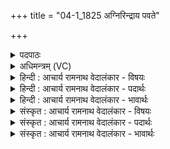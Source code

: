 +++
title = "04-1_1825 अग्निरिन्द्राय पवते"

+++
<details><summary>पदपाठः</summary>

अ꣣ग्निः꣢। इ꣡न्द्रा꣢꣯य। प꣣वते। दिवि꣢। शु꣣क्रः꣢। वि। रा꣣जति। म꣡हि꣢꣯षी। इ꣣व। वि꣢। जा꣣यते। १८२५।
</details>

<details><summary>अधिमन्त्रम् (VC)</summary>

- अग्निः
- अग्निः प्रजापतिः
- गायत्री
- षड्जः
</details>

<details><summary>हिन्दी : आचार्य रामनाथ वेदालंकार - विषयः</summary>

परमेश्वर का महत्त्व वर्णित करते हैं।
</details>

<details><summary>हिन्दी : आचार्य रामनाथ वेदालंकार - पदार्थः</summary>

पदार्थान्वयभाषाः -  (अग्निः) संसार का नायक सर्वान्तर्यामी परमेश्वर (इन्द्राय) जीवात्मा के लिए अर्थात् जीव का हित करने के लिए (पवते) उसे प्राप्त होता है। (शुक्रः) पवित्र और तेजस्वी वह (दिवि) चमकीले द्युलोक में, सूर्य, तारामण्डल आदि में (वि राजति) विशेषरूप से चमक रहा है। वह (महिषी इव) पूज्या माता के समान (वि जायते) प्रसिद्ध होता है ॥१॥ यहाँ उपमालङ्कार है ॥१॥
</details>

<details><summary>हिन्दी : आचार्य रामनाथ वेदालंकार - भावार्थः</summary>

भावार्थभाषाः -  परमेश्वर हमारा पिता और माता भी है। पिता होता हुआ वह मनुष्य-शरीर की और ब्रह्माण्ड की व्यवस्था करता है,माता के रूप में वह सबका लालन-पालन करता है ॥१॥
</details>

<details><summary>संस्कृत : आचार्य रामनाथ वेदालंकार - विषयः</summary>

तत्र परमेश्वरस्य महत्त्वं वर्ण्यते।
</details>

<details><summary>संस्कृत : आचार्य रामनाथ वेदालंकार - पदार्थः</summary>

पदार्थान्वयभाषाः -  (अग्निः) जगन्नायकः सर्वान्तर्यामी परमेश्वरः (इन्द्राय) जीवात्मने, जीवात्मनो हितं कर्तुमित्यर्थः (पवते) तं प्राप्नोति। (शुक्रः) पवित्रः तेजस्वी असौ (दिवि) द्योतमाने द्युलोके सूर्यतारामण्डलादिषु (वि राजति) विशेषेण दीप्यते। (महिषी इव) पूजनीया माता इव च (वि जायते) प्रसिद्धो भवति ॥१॥ अत्रोपमालङ्कारः ॥१॥
</details>

<details><summary>संस्कृत : आचार्य रामनाथ वेदालंकार - भावार्थः</summary>

भावार्थभाषाः -  परमेश्वरोऽस्माकं पिता माता चापि विद्यते। पिता सन्नसौ मानवदेहस्य ब्रह्माण्डस्य च व्यवस्थां करोति,मातृरूपेण च सर्वेषां लालनं पालनं च विदधाति ॥१॥
</details>